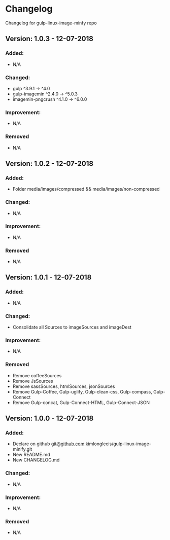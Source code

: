 # Changelog
Changelog for gulp-linux-image-minfy repo

## Version:		1.0.3 - 12-07-2018
### Added:
- N/A

### Changed:
- gulp ^3.9.1 -> ^4.0
- gulp-imagemin ^2.4.0 -> ^5.0.3
- imagemin-pngcrush ^4.1.0 -> ^6.0.0
### Improvement:
- N/A

### Removed
- N/A


## Version:		1.0.2 - 12-07-2018
### Added:
- Folder media/images/compressed && media/images/non-compressed

### Changed:
- N/A

### Improvement:
- N/A

### Removed
- N/A


## Version:		1.0.1 - 12-07-2018
### Added:
- N/A

### Changed:
- Consolidate all Sources to imageSources and imageDest

### Improvement:
- N/A

### Removed
- Remove coffeeSources
- Remove JsSources
- Remove sassSources, htmlSources, jsonSources
- Remove Gulp-Coffee, Gulp-uglify, Gulp-clean-css, Gulp-compass, Gulp-Connect
- Remove Gulp-concat, Gulp-Connect-HTML, Gulp-Connect-JSON



## Version:		1.0.0 - 12-07-2018
### Added:
- Declare on github git@github.com:kimlonglecis/gulp-linux-image-minify.git
- New README.md
- New CHANGELOG.md

### Changed:
- N/A

### Improvement:
- N/A

### Removed
- N/A
